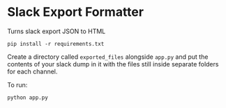 # Slack Export Formatter
Turns slack export JSON to HTML

```
pip install -r requirements.txt
```

Create a directory called `exported_files` alongside `app.py` and put the contents of your slack dump in it with the files still inside separate folders for each channel.

To run:

```
python app.py
```
